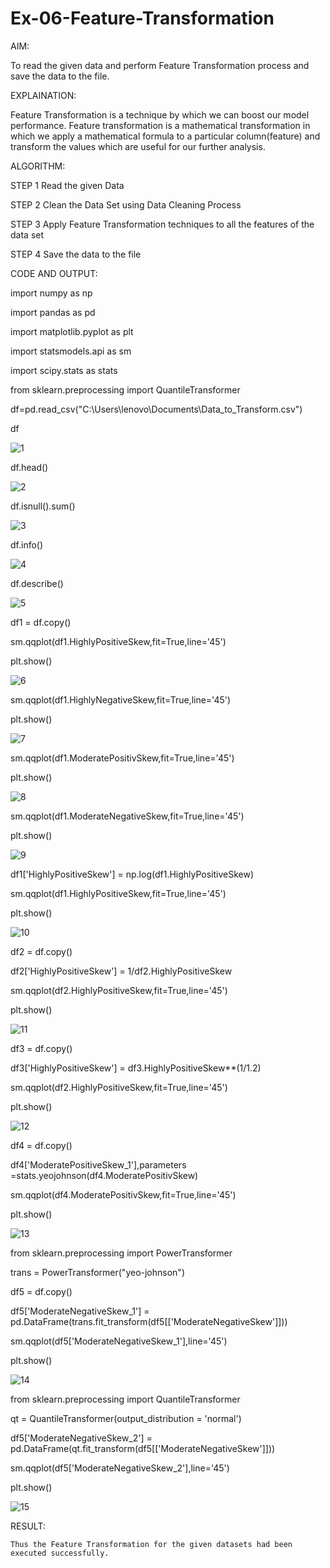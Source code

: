 # Ex-06-Feature-Transformation
AIM:

   To read the given data and perform Feature Transformation process and save the data to the file.
   
EXPLAINATION:

  Feature Transformation is a technique by which we can boost our model performance. Feature transformation is a mathematical transformation in which we apply a mathematical formula to a particular column(feature) and transform the values which are useful for our further analysis.

ALGORITHM:

 STEP 1 Read the given Data

 STEP 2 Clean the Data Set using Data Cleaning Process

 STEP 3 Apply Feature Transformation techniques to all the features of the data set

 STEP 4 Save the data to the file
 
 CODE AND OUTPUT:
 
import numpy as np

import pandas as pd

import matplotlib.pyplot as plt

import statsmodels.api as sm

import scipy.stats as stats

from sklearn.preprocessing import QuantileTransformer

df=pd.read_csv("C:\\Users\\lenovo\\Documents\\Data_to_Transform.csv")

df

![1](https://user-images.githubusercontent.com/95409048/197516426-5ac55490-472e-4e73-aa91-f4a00f3bb6d5.png)

df.head()

![2](https://user-images.githubusercontent.com/95409048/197516762-ed7f12c0-ae82-4a21-9d57-f891ef63c984.png)

df.isnull().sum()

![3](https://user-images.githubusercontent.com/95409048/197517281-8f981138-5b66-4f80-b425-dbd088a8a909.png)

df.info()

![4](https://user-images.githubusercontent.com/95409048/197517502-31680bb8-e760-493e-a895-05c85e308ab2.png)

df.describe()

![5](https://user-images.githubusercontent.com/95409048/197517727-f2253b01-1f8d-43a4-bbfb-51d42f443edf.png)

df1 = df.copy()

sm.qqplot(df1.HighlyPositiveSkew,fit=True,line='45')

plt.show()

![6](https://user-images.githubusercontent.com/95409048/197518006-93da55c1-9b41-4ecb-913b-61c3b5571e3e.png)

sm.qqplot(df1.HighlyNegativeSkew,fit=True,line='45')

plt.show()

![7](https://user-images.githubusercontent.com/95409048/197518247-d48abbb9-7845-4dbf-b33b-7bba96d20715.png)

sm.qqplot(df1.ModeratePositivSkew,fit=True,line='45')

plt.show()

![8](https://user-images.githubusercontent.com/95409048/197518395-c8aec216-2503-46eb-b9f8-6abe10ed3561.png)

sm.qqplot(df1.ModerateNegativeSkew,fit=True,line='45')

plt.show()

![9](https://user-images.githubusercontent.com/95409048/197518938-f100f7dc-ff0b-469c-b836-b78c93209a6d.png)

df1['HighlyPositiveSkew'] = np.log(df1.HighlyPositiveSkew)

sm.qqplot(df1.HighlyPositiveSkew,fit=True,line='45')

plt.show()

![10](https://user-images.githubusercontent.com/95409048/197519027-8711489c-37b4-42c2-907c-9a38eac7c38c.png)

df2 = df.copy()

df2['HighlyPositiveSkew'] = 1/df2.HighlyPositiveSkew

sm.qqplot(df2.HighlyPositiveSkew,fit=True,line='45')

plt.show()

![11](https://user-images.githubusercontent.com/95409048/197519251-967b899e-5627-4ccb-98d2-23d9ec18303d.png)

df3 = df.copy()

df3['HighlyPositiveSkew'] = df3.HighlyPositiveSkew**(1/1.2)

sm.qqplot(df2.HighlyPositiveSkew,fit=True,line='45')

plt.show()

![12](https://user-images.githubusercontent.com/95409048/197519477-37646e26-b030-4aa4-888e-b988220b3e99.png)

df4 = df.copy()

df4['ModeratePositiveSkew_1'],parameters =stats.yeojohnson(df4.ModeratePositivSkew)

sm.qqplot(df4.ModeratePositivSkew,fit=True,line='45')

plt.show()

![13](https://user-images.githubusercontent.com/95409048/197519662-38b54363-9abb-4dda-936d-02a37cd93a51.png)

from sklearn.preprocessing import PowerTransformer 

trans = PowerTransformer("yeo-johnson")

df5 = df.copy()

df5['ModerateNegativeSkew_1'] = pd.DataFrame(trans.fit_transform(df5[['ModerateNegativeSkew']]))

sm.qqplot(df5['ModerateNegativeSkew_1'],line='45')

plt.show()

![14](https://user-images.githubusercontent.com/95409048/197519922-deec639c-2687-4274-9b5e-84ddbc7c2bef.png)

from sklearn.preprocessing import QuantileTransformer

qt = QuantileTransformer(output_distribution = 'normal')

df5['ModerateNegativeSkew_2'] = pd.DataFrame(qt.fit_transform(df5[['ModerateNegativeSkew']]))

sm.qqplot(df5['ModerateNegativeSkew_2'],line='45')

plt.show()

![15](https://user-images.githubusercontent.com/95409048/197520150-d5e514bb-98bc-45e9-a8f8-55ba3f401bb2.png)

RESULT:
    
    Thus the Feature Transformation for the given datasets had been executed successfully.

 
 
